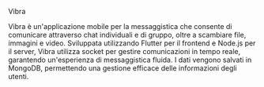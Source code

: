 Vibra

Vibra è un'applicazione mobile per la messaggistica che consente di comunicare attraverso chat individuali e di gruppo, oltre a scambiare file, immagini e video. 
Sviluppata utilizzando Flutter per il frontend e Node.js per il server, Vibra utilizza socket per gestire comunicazioni in tempo reale, garantendo un'esperienza di messaggistica fluida. 
I dati vengono salvati in MongoDB, permettendo una gestione efficace delle informazioni degli utenti.
